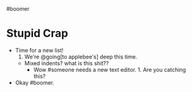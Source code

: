 #boomer 

# Stupid Crap
- Time for a new list!
    1. We're @going[to applebee's] deep this time.
  - Mixed indents? what is this shit??
      - Wow #someone needs a new text editor.
                      1. Are you catching this?
- Okay #boomer.
